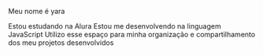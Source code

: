 Meu nome é yara

Estou estudando na Alura
Estou me desenvolvendo na linguagem JavaScript
Utilizo esse espaço para minha organização e compartilhamento dos meu projetos desenvolvidos

